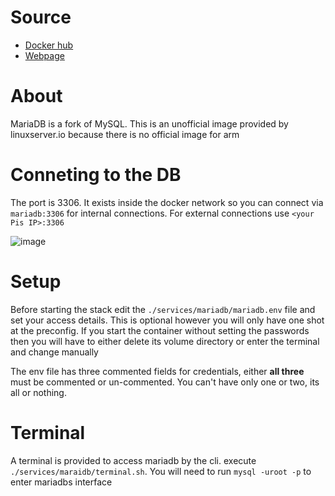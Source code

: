 # Source
* [Docker hub](https://hub.docker.com/r/linuxserver/mariadb/)
* [Webpage](https://mariadb.org/)

# About

MariaDB is a fork of MySQL. This is an unofficial image provided by linuxserver.io because there is no official image for arm

# Conneting to the DB

The port is 3306. It exists inside the docker network so you can connect via `mariadb:3306` for internal connections. For external connections use `<your Pis IP>:3306`

![image](https://user-images.githubusercontent.com/46672225/69734358-7f030800-1137-11ea-9874-7d2c86b3d239.png)

# Setup

Before starting the stack edit the `./services/mariadb/mariadb.env` file and set your access details. This is optional however you will only have one shot at the preconfig. If you start the container without setting the passwords then you will have to either delete its volume directory or enter the terminal and change manually

The env file has three commented fields for credentials, either **all three** must be commented or un-commented. You can't have only one or two, its all or nothing.

# Terminal

A terminal is provided to access mariadb by the cli. execute `./services/maraidb/terminal.sh`. You will need to run `mysql -uroot -p` to enter mariadbs interface